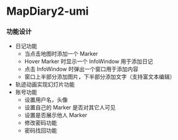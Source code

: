 # MapDiary2-umi

### 功能设计

- 日记功能
  - 当点击地图时添加一个 Marker
  - Hover Marker 时显示一个 InfoWindow 用于添加日记
  - 点击 InfoWindow 时弹出一个窗口用于添加内容
  - 窗口上半部分添加图片，下半部分添加文字（支持富文本编辑）
- 轨迹动画实现幻灯片功能
- 账号功能
  - 设置用户名，头像
  - 设置自己的 Marker 是否对其它人可见
  - 设置是否展示他人 Marker
  - 修改密码功能
  - 密码找回功能
